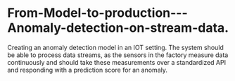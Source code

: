 # From-Model-to-production---Anomaly-detection-on-stream-data.
Creating an anomaly detection model in an IOT setting. The system should be able to process data streams, as the sensors in the factory measure data continuously and should take these measurements over a standardized API and responding with a prediction score for an anomaly. 
